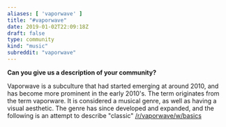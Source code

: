```yaml
---
aliases: [ 'vaporwave' ]
title: "#vaporwave"
date: 2019-01-02T22:09:18Z
draft: false
type: community
kind: "music"
subreddit: "vaporwave"
---
```


**Can you give us a description of your community?**

Vaporwave is a subculture that had started emerging at around 2010, and has become more prominent in the early 2010's. The term originates from the term vaporware. It is considered a musical genre, as well as having a visual aesthetic. The genre has since developed and expanded, and the following is an attempt to describe "classic" [/r/vaporwave/w/basics](https://www.reddit.com/r/Vaporwave/wiki/basics)
